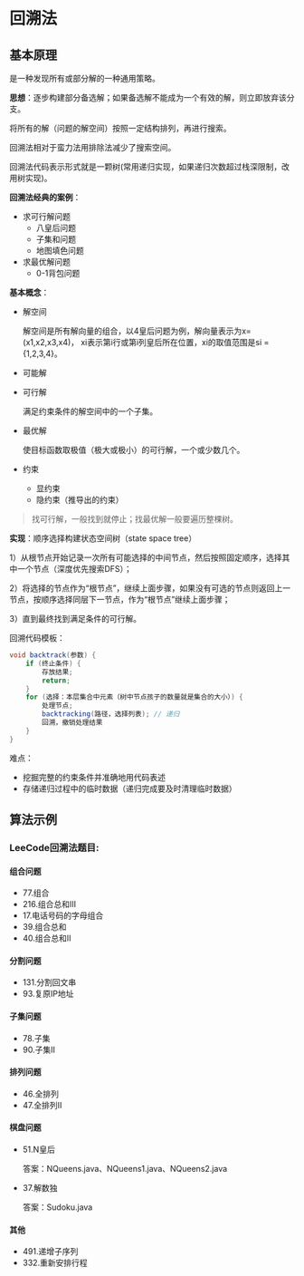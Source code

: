 # 回溯法

## 基本原理

是一种发现所有或部分解的一种通用策略。

**思想**：逐步构建部分备选解；如果备选解不能成为一个有效的解，则立即放弃该分支。

将所有的解（问题的解空间）按照一定结构排列，再进行搜索。

回溯法相对于蛮力法用排除法减少了搜索空间。

回溯法代码表示形式就是一颗树(常用递归实现，如果递归次数超过栈深限制，改用树实现)。

**回溯法经典的案例**：

+ 求可行解问题
  + 八皇后问题
  + 子集和问题
  + 地图填色问题
+ 求最优解问题
  + 0-1背包问题

**基本概念**：

+ 解空间

  解空间是所有解向量的组合，以4皇后问题为例，解向量表示为x=(x1,x2,x3,x4)， xi表示第i行或第i列皇后所在位置，xi的取值范围是si = {1,2,3,4}。

+ 可能解

+ 可行解

  满足约束条件的解空间中的一个子集。

+ 最优解

  使目标函数取极值（极大或极小）的可行解，一个或少数几个。

+ 约束
  + 显约束
  + 隐约束（推导出的约束）

> 找可行解，一般找到就停止；找最优解一般要遍历整棵树。

**实现**：顺序选择构建状态空间树（state space tree）

1）从根节点开始记录一次所有可能选择的中间节点，然后按照固定顺序，选择其中一个节点（深度优先搜索DFS）；

2）将选择的节点作为“根节点”，继续上面步骤，如果没有可选的节点则返回上一节点，按顺序选择同层下一节点，作为“根节点”继续上面步骤；

3）直到最终找到满足条件的可行解。

回溯代码模板：

```java
void backtrack(参数) {
    if (终止条件) {
        存放结果;
        return;
    }
    for (选择：本层集合中元素（树中节点孩子的数量就是集合的大小）) {
        处理节点;
        backtracking(路径，选择列表); // 递归
        回溯，撤销处理结果
    }
}
```

难点：

+ 挖掘完整的约束条件并准确地用代码表述
+ 存储递归过程中的临时数据（递归完成要及时清理临时数据）



## 算法示例

### **LeeCode回溯法题目**:

#### 组合问题

+ 77.组合
+ 216.组合总和III
+ 17.电话号码的字母组合
+ 39.组合总和
+ 40.组合总和II

#### 分割问题

+ 131.分割回文串
+ 93.复原IP地址

#### 子集问题

+ 78.子集
+ 90.子集II

#### 排列问题

+ 46.全排列
+ 47.全排列II

#### 棋盘问题

+ 51.N皇后

  答案：NQueens.java、NQueens1.java、NQueens2.java

+ 37.解数独

  答案：Sudoku.java

#### 其他

+ 491.递增子序列
+ 332.重新安排行程